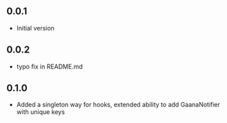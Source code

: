 ## 0.0.1

* Initial version
## 0.0.2
* typo fix in README.md
## 0.1.0
* Added a singleton way for hooks, extended ability to add GaanaNotifier with unique keys